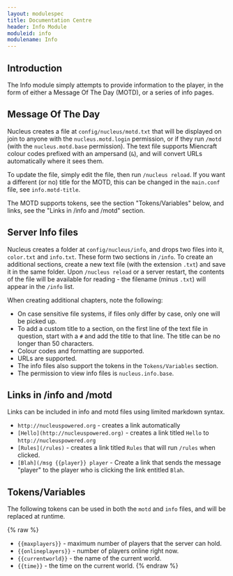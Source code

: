 ```yaml
---
layout: modulespec
title: Documentation Centre
header: Info Module
moduleid: info
modulename: Info
---
```


## Introduction

The Info module simply attempts to provide information to the player, in the form of either a Message Of The Day (MOTD), or
a series of info pages.

## Message Of The Day

Nucleus creates a file at `config/nucleus/motd.txt` that will be displayed on join to anyone with the `nucleus.motd.login`
permission, or if they run `/motd` (with the `nucleus.motd.base` permission). The text file supports Miencraft colour codes
prefixed with an ampersand (`&`), and will convert URLs automatically where it sees them.

To update the file, simply edit the file, then run `/nucleus reload`. If you want a different (or no) title for the MOTD,
this can be changed in the `main.conf` file, see `info.motd-title`.

The MOTD supports tokens, see the section "Tokens/Variables" below, and links, see the "Links in /info and /motd" section.

## Server Info files

Nucleus creates a folder at `config/nucleus/info`, and drops two files into it, `color.txt` and `info.txt`. These form two
sections in `/info`. To create an additional sections, create a new text file (with the extension `.txt`) and save it in the
same folder. Upon `/nucleus reload` or a server restart, the contents of the file will be available for reading - the filename
(minus `.txt`) will appear in the `/info` list.

When creating additional chapters, note the following:

* On case sensitive file systems, if files only differ by case, only one will be picked up.
* To add a custom title to a section, on the first line of the text file in question, start with a `#` and add the title
to that line. The title can be no longer than 50 characters.
* Colour codes and formatting are supported.
* URLs are supported.
* The info files also support the tokens in the `Tokens/Variables` section.
* The permission to view info files is `nucleus.info.base`.

## Links in /info and /motd

Links can be included in info and motd files using limited markdown syntax.

* `http://nucleuspowered.org` - creates a link automatically
* `[Hello](http://nucleuspowered.org)` - creates a link titled `Hello` to `http://nucleuspowered.org`
* `[Rules](/rules)` - creates a link titled `Rules` that will run `/rules` when clicked.
* `[Blah](/msg {{player}} player` - Create a link that sends the message "player" to the player who is clicking the link entitled `Blah`.

## Tokens/Variables

The following tokens can be used in both the `motd` and `info` files, and will be replaced at runtime.

{% raw %}
* `{{maxplayers}}` - maximum number of players that the server can hold.
* `{{onlineplayers}}` - number of players online right now.
* `{{currentworld}}` - the name of the current world.
* `{{time}}` - the time on the current world.
{% endraw %}
